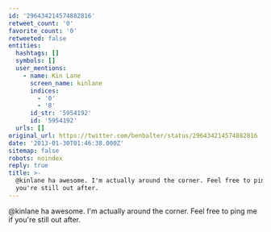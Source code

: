 ```yaml
---
id: '296434214574882816'
retweet_count: '0'
favorite_count: '0'
retweeted: false
entities:
  hashtags: []
  symbols: []
  user_mentions:
    - name: Kin Lane
      screen_name: kinlane
      indices:
        - '0'
        - '8'
      id_str: '5954192'
      id: '5954192'
  urls: []
original_url: https://twitter.com/benbalter/status/296434214574882816
date: '2013-01-30T01:46:38.000Z'
sitemap: false
robots: noindex
reply: true
title: >-
  @kinlane ha awesome. I'm actually around the corner. Feel free to ping me if
  you're still out after.
---
```


@kinlane ha awesome. I'm actually around the corner. Feel free to ping me if you're still out after.